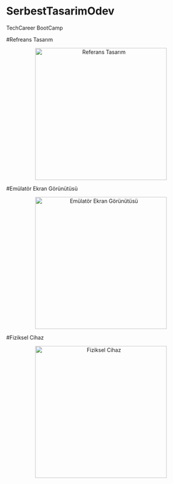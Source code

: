 # SerbestTasarimOdev
TechCareer BootCamp


#Refreans Tasarım
<p align="center">
  <img src="https://i.imgur.com/A8XG1xW.png" width="350"  title="Referans Tasarım">
</p>

#Emülatör Ekran Görünütüsü
<p align="center">
  <img src="https://i.imgur.com/KH1QnIO.png" width="350"  title="Emülatör Ekran Görünütüsü">
</p>

#Fiziksel Cihaz
<p align="center">
  <img src="https://i.imgur.com/lUTCnFJ.png" width="350" title="Fiziksel Cihaz">
</p>



